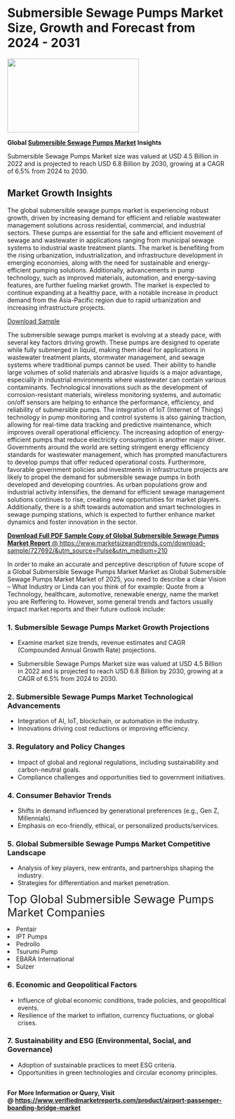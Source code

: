<H1>Submersible Sewage Pumps Market Size, Growth and Forecast from 2024 - 2031</H1><img class="aligncenter size-medium wp-image-584254" src="https://thirdeyenews.in/wp-content/uploads/2024/09/Global-Market-Research-300x168.jpeg" alt="" width="300" height="168" /><p><strong>Global&nbsp;<a href="https://www.marketsizeandtrends.com/download-sample/727692/&amp;utm_source=Pulse&amp;utm_medium=210">Submersible Sewage Pumps Market</a> Insights</strong></p><p>Submersible Sewage Pumps Market size was valued at USD 4.5 Billion in 2022 and is projected to reach USD 6.8 Billion by 2030, growing at a CAGR of 6.5% from 2024 to 2030.</p><p><h2>Market Growth Insights</h2> <p>The global submersible sewage pumps market is experiencing robust growth, driven by increasing demand for efficient and reliable wastewater management solutions across residential, commercial, and industrial sectors. These pumps are essential for the safe and efficient movement of sewage and wastewater in applications ranging from municipal sewage systems to industrial waste treatment plants. The market is benefiting from the rising urbanization, industrialization, and infrastructure development in emerging economies, along with the need for sustainable and energy-efficient pumping solutions. Additionally, advancements in pump technology, such as improved materials, automation, and energy-saving features, are further fueling market growth. The market is expected to continue expanding at a healthy pace, with a notable increase in product demand from the Asia-Pacific region due to rapid urbanization and increasing infrastructure projects.</p> <p><a href="#">Download Sample</a></p> <p>The submersible sewage pumps market is evolving at a steady pace, with several key factors driving growth. These pumps are designed to operate while fully submerged in liquid, making them ideal for applications in wastewater treatment plants, stormwater management, and sewage systems where traditional pumps cannot be used. Their ability to handle large volumes of solid materials and abrasive liquids is a major advantage, especially in industrial environments where wastewater can contain various contaminants. Technological innovations such as the development of corrosion-resistant materials, wireless monitoring systems, and automatic on/off sensors are helping to enhance the performance, efficiency, and reliability of submersible pumps. The integration of IoT (Internet of Things) technology in pump monitoring and control systems is also gaining traction, allowing for real-time data tracking and predictive maintenance, which improves overall operational efficiency. The increasing adoption of energy-efficient pumps that reduce electricity consumption is another major driver. Governments around the world are setting stringent energy efficiency standards for wastewater management, which has prompted manufacturers to develop pumps that offer reduced operational costs. Furthermore, favorable government policies and investments in infrastructure projects are likely to propel the demand for submersible sewage pumps in both developed and developing countries. As urban populations grow and industrial activity intensifies, the demand for efficient sewage management solutions continues to rise, creating new opportunities for market players. Additionally, there is a shift towards automation and smart technologies in sewage pumping stations, which is expected to further enhance market dynamics and foster innovation in the sector.</p> <p><a href="#"></p><p><span class=""><strong>Download Full PDF Sample Copy of Global Submersible Sewage Pumps Market Report</strong> @ <a href="https://www.marketsizeandtrends.com/download-sample/727692/&amp;utm_source=Pulse&amp;utm_medium=210" target="_blank">https://www.marketsizeandtrends.com/download-sample/727692/&amp;utm_source=Pulse&amp;utm_medium=210</a></span></p><p>In order to make an accurate and perceptive description of future scope of a Global&nbsp;Submersible Sewage Pumps Market Market as Global&nbsp;Submersible Sewage Pumps Market Market of 2025, you need to describe a clear Vision &ndash; What Industry or Linda can you think of for example: Quote from a Technology, healthcare, automotive, renewable energy, name the market you are Reffering to. However, some general trends and factors usually impact market reports and their future outlook include:</p><h3>1.&nbsp;<strong>Submersible Sewage Pumps Market Growth Projections</strong></h3><ul><li>Examine market size trends, revenue estimates and CAGR (Compounded Annual Growth Rate) projections.</li><li><p>Submersible Sewage Pumps Market size was valued at USD 4.5 Billion in 2022 and is projected to reach USD 6.8 Billion by 2030, growing at a CAGR of 6.5% from 2024 to 2030.</p></li></ul><h3>2.&nbsp;<strong>Submersible Sewage Pumps Market Technological Advancements</strong></h3><ul><li>Integration of AI, IoT, blockchain, or automation in the industry.</li><li>Innovations driving cost reductions or improving efficiency.</li></ul><h3>3.&nbsp;<strong>Regulatory and Policy Changes</strong></h3><ul><li>Impact of global and regional regulations, including sustainability and carbon-neutral goals.</li><li>Compliance challenges and opportunities tied to government initiatives.</li></ul><h3>4.&nbsp;<strong>Consumer Behavior Trends</strong></h3><ul><li>Shifts in demand influenced by generational preferences (e.g., Gen Z, Millennials).</li><li>Emphasis on eco-friendly, ethical, or personalized products/services.</li></ul><h3>5.&nbsp;<strong>Global Submersible Sewage Pumps Market Competitive Landscape</strong></h3><ul><li>Analysis of key players, new entrants, and partnerships shaping the industry.</li><li>Strategies for differentiation and market penetration.</li></ul><p data-pm-slice="1 1 []"><span style="color: inherit; font-family: inherit; font-size: 25px;">Top Global Submersible Sewage Pumps Market Companies</span></p><div class="" data-test-id=""><p><li>Pentair</li><li> IPT Pumps</li><li> Pedrollo</li><li> Tsurumi Pump</li><li> EBARA International</li><li> Sulzer</li></p></div><h3>6.&nbsp;<strong>Economic and Geopolitical Factors</strong></h3><ul><li>Influence of global economic conditions, trade policies, and geopolitical events.</li><li>Resilience of the market to inflation, currency fluctuations, or global crises.</li></ul><h3>7.&nbsp;<strong>Sustainability and ESG (Environmental, Social, and Governance)</strong></h3><ul><li>Adoption of sustainable practices to meet ESG criteria.</li><li>Opportunities in green technologies and circular economy principles.</li></ul><h2><strong style="font-size: 14px;">For More Information or Query, Visit @&nbsp;</strong><a style="background-color: #ffffff; font-size: 14px;" href="https://www.marketsizeandtrends.com/report/submersible-sewage-pumps-market/" target="_blank">https://www.verifiedmarketreports.com/product/airport-passenger-boarding-bridge-market</a></h2>
